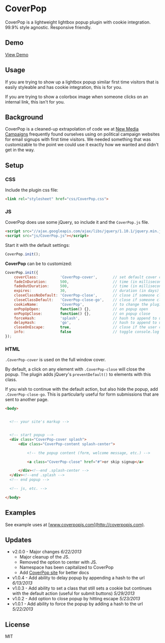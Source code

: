 # CoverPop

CoverPop is a lightweight lightbox popup plugin with cookie integration. 99.9% style agnostic. Responsive friendly.

## Demo

[View Demo](http://coverpopjs.com/demo/default)

## Usage

If you are trying to show up a lightbox popup similar first time visitors that is easily styleable and has cookie integration, this is for you.

If you are trying to show a colorbox image when someone clicks on an internal link, this isn't for you.

## Background

CoverPop is a cleaned-up extrapolation of code we at [New Media Campaigns](http://newmediacampaigns.com) frequently found ourselves using on political campaign websites for email signups with first time visitors. We needed something that was customizable to the point we could use it exactly how we wanted and didn't get in the way.

## Setup

### CSS

Include the plugin css file:

```html
<link rel="stylesheet" href="css/CoverPop.css">
```

### JS

CoverPop does use some jQuery, so include it and the `CoverPop.js` file.

```html
<script src="//ajax.googleapis.com/ajax/libs/jquery/1.10.1/jquery.min.js"></script>
<script src="js/CoverPop.js"></script>
```

Start it with the default settings:

```javascript
CoverPop.init();
```

**CoverPop** can be to customized:

```javascript
CoverPop.init({
    coverClass:          'CoverPop-cover',       // set default cover class
    fadeInDuration:      500,                    // time (in milliseconds) to fade in
    fadeOutDuration:     500,                    // time (in milliseconds) to fade out
    expires:             30,                     // duration (in days) before it pops up again
    closeClassNoDefault: 'CoverPop-close',       // close if someone clicks an element with this class and prevent default action
    closeClassDefault:   'CoverPop-close-go',    // close if someone clicks an element with this class and continue default action
    cookieName:          'CoverPop',             // to change the plugin cookie name
    onPopUpOpen:         function() {},          // on popup open
    onPopUpClose:        function() {},          // on popup close
    forceHash:           'splash',               // hash to append to url to force display of popup (e.g. http://yourdomain.com/#splash)
    delayHash:           'go',                   // hash to append to url to delay popup for 1 day (e.g. http://yourdomain.com/#go)
    closeOnEscape:       true,                   // close if the user clicks escape
    info:                false                   // toggle console.log statements
});
```

### HTML

`.CoverPop-cover` is used on the full window cover.

By default, a click on any element with `.CoverPop-close` will close the popup. The plugin adds jQuery's `preventDefault()` to elements with this class.

If you wish to continue with the default action, but also hide the popup, add `.CoverPop-close-go`. This is particularly useful for form submissions that are sent to another page.

```html
<body>


  <!-- your site's markup -->


  <!-- start popup -->
  <div class="CoverPop-cover splash">
      <div class="CoverPop-content splash-center">

          <!-- the popup content (form, welcome message, etc.) -->

          <a class="CoverPop-close" href="#">or skip signup</a>

      </div><!--end .splash-center -->
  </div><!--end .splash -->
  <!-- end popup -->

  <!-- js, etc. -->

</body>
```

## Examples

See example uses at [www.coverpopjs.com](http://coverpopjs.com).


## Updates


* v2.0.0 - Major changes  *6/22/2013*
  * Major cleanup of the JS.
  * Removed the option to center with JS.
  * Namespace has been capitalized to CoverPop
  * Add [CoverPop site](http://coverpopjs.com) for better docs
* v1.0.4 - Add ability to delay popup by appending a hash to the url *6/13/2013*
* v1.0.3 - Add ability to set a class that still sets a cookie but continues with the default action (useful for submit buttons) *5/29/2013*
* v1.0.2 - Add option to close popup by hitting escape *5/23/2013*
* v1.0.1 - Add ability to force the popup by adding a hash to the url *5/22/2013*


## License

MIT
